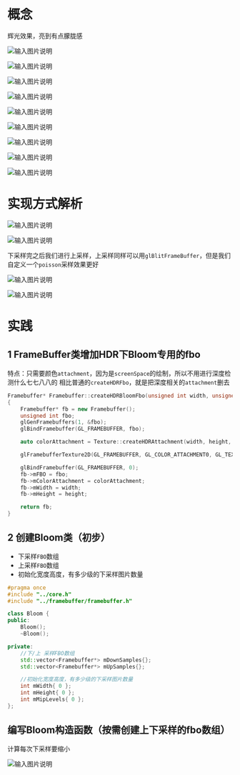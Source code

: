 # 概念
辉光效果，亮到有点朦胧感

![输入图片说明](/imgs/2025-03-05/19E8GAhmZbG9b1ZJ.png)

![输入图片说明](/imgs/2025-03-05/W3qAfbhg9LA8ejEk.png)

![输入图片说明](/imgs/2025-03-05/slRBC1ZfWoJsu1ss.png)

![输入图片说明](/imgs/2025-03-05/DMw90Rym202hqm3l.png)

![输入图片说明](/imgs/2025-03-05/SlS8r1j4y6GpO5mZ.png)

![输入图片说明](/imgs/2025-03-05/yhCihKjmoMEgQYAK.png)

![输入图片说明](/imgs/2025-03-05/DswyvpydLLp5apLC.png)

![输入图片说明](/imgs/2025-03-05/i69ZauxWGm1crciL.png)

![输入图片说明](/imgs/2025-03-05/gO2uQmVNNxnPAMhK.png)

# 实现方式解析

![输入图片说明](/imgs/2025-03-05/QAyI6USOoz6rY7s4.png)

![输入图片说明](/imgs/2025-03-05/GotyZblQOrTGgjqx.png)

下采样完之后我们进行上采样，上采样同样可以用`glBlitFrameBuffer`，但是我们自定义一个`poisson`采样效果更好

![输入图片说明](/imgs/2025-03-05/g6vfUxsWRPHpIs7a.png)

![输入图片说明](/imgs/2025-03-05/I1q3SwtUQB0xAwBY.png)

# 实践
## 1 FrameBuffer类增加HDR下Bloom专用的fbo
特点：只需要颜色`attachment`，因为是`screenSpace`的绘制，所以不用进行深度检测什么七七八八的
相比普通的`createHDRFbo`，就是把深度相关的`attachment`删去
```cpp
Framebuffer* Framebuffer::createHDRBloomFbo(unsigned int width, unsigned int height)
{
	Framebuffer* fb = new Framebuffer();
	unsigned int fbo;
	glGenFramebuffers(1, &fbo);
	glBindFramebuffer(GL_FRAMEBUFFER, fbo);

	auto colorAttachment = Texture::createHDRAttachment(width, height, 0);

	glFramebufferTexture2D(GL_FRAMEBUFFER, GL_COLOR_ATTACHMENT0, GL_TEXTURE_2D, colorAttachment->getTexture(), 0);

	glBindFramebuffer(GL_FRAMEBUFFER, 0);
	fb->mFBO = fbo;
	fb->mColorAttachment = colorAttachment;
	fb->mWidth = width;
	fb->mHeight = height;

	return fb;
}

```

## 2 创建Bloom类（初步）
- 下采样`FBO`数组
- 上采样`FBO`数组
- 初始化宽度高度，有多少级的下采样图片数量
```cpp
#pragma once
#include "../core.h"
#include "../framebuffer/framebuffer.h"

class Bloom {
public:
	Bloom();
	~Bloom();

private:
	//下/上 采样FBO数组
	std::vector<Framebuffer*> mDownSamples{};
	std::vector<Framebuffer*> mUpSamples{};

	//初始化宽度高度，有多少级的下采样图片数量
	int mWidth{ 0 };
	int mHeight{ 0 };
	int mMipLevels{ 0 };
};
```
## 编写Bloom构造函数（按需创建上下采样的fbo数组）
计算每次下采样要缩小

![输入图片说明](/imgs/2025-03-06/YlAKJPg0j5O2dNxw.png)
<!--stackedit_data:
eyJoaXN0b3J5IjpbLTYyMTQ3ODY1OSw3NjQ4NjA4NjMsLTE5Nz
I5NDI1NzYsLTE1MDkwNjI4ODQsMTIwODE5ODE1MV19
-->